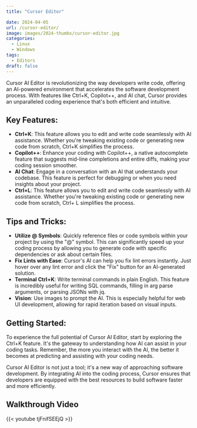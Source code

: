 ```yaml
---
title: "Cursor Editor"

date: 2024-04-05
url: /cursor-editor/
image: images/2024-thumbs/cursor-editor.jpg
categories:
  - Linux
  - Windows
tags:
  - Editors
draft: false
---
```

Cursor AI Editor is revolutionizing the way developers write code, offering an AI-powered environment that accelerates the software development process. With features like Ctrl+K, Copilot++, and AI chat, Cursor provides an unparalleled coding experience that's both efficient and intuitive.<!--more-->

## Key Features:
- **Ctrl+K**: This feature allows you to edit and write code seamlessly with AI assistance. Whether you're tweaking existing code or generating new code from scratch, Ctrl+K simplifies the process.
- **Copilot++**: Enhance your coding with Copilot++, a native autocomplete feature that suggests mid-line completions and entire diffs, making your coding session smoother.
- **AI Chat**: Engage in a conversation with an AI that understands your codebase. This feature is perfect for debugging or when you need insights about your project.
- **Ctrl+L**: This feature allows you to edit and write code seamlessly with AI assistance. Whether you're tweaking existing code or generating new code from scratch, Ctrl+ L simplifies the process.

## Tips and Tricks:
- **Utilize @ Symbols**: Quickly reference files or code symbols within your project by using the "@" symbol. This can significantly speed up your coding process by allowing you to generate code with specific dependencies or ask about certain files.
- **Fix Lints with Ease**: Cursor's AI can help you fix lint errors instantly. Just hover over any lint error and click the "Fix" button for an AI-generated solution.
- **Terminal Ctrl+K**: Write terminal commands in plain English. This feature is incredibly useful for writing SQL commands, filling in arg parse arguments, or parsing JSONs with jq.
- **Vision**: Use images to prompt the AI. This is especially helpful for web UI development, allowing for rapid iteration based on visual inputs.

## Getting Started:
To experience the full potential of Cursor AI Editor, start by exploring the Ctrl+K feature. It's the gateway to understanding how AI can assist in your coding tasks. Remember, the more you interact with the AI, the better it becomes at predicting and assisting with your coding needs.

Cursor AI Editor is not just a tool; it's a new way of approaching software development. By integrating AI into the coding process, Cursor ensures that developers are equipped with the best resources to build software faster and more efficiently.

## Walkthrough Video

{{< youtube tjFnifSEEjQ >}}
